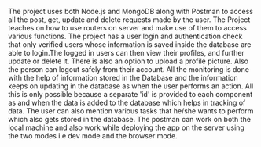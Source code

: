 The project uses both Node.js and MongoDB along with Postman to access all the post, get, update and delete requests made by the user. The Project teaches on how to use routers on server and make use of them to access various functions. The project has a user login and authentication check that only verified users whose information is saved inside the database are able to login.The logged in users can then view their profiles, and further update or delete it. There is also an option to upload a profile picture. Also the person can logout safely from their account. All the monitoring is done with the help of information stored in the Database and the information keeps on updating in the database as when the user performs an action. All this is only possible because a separate 'id' is provided to each component as and when the data is added to the database which helps in tracking of data. The user can also mention various tasks that he/she wants to perform which also gets stored in the database. The postman can work on both the local machine and also work while deploying the app on the server using the two modes i.e dev mode and the browser mode.
